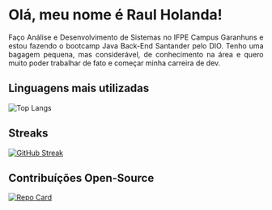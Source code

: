 # Olá, meu nome é Raul Holanda!

<div align="center">
  <p align="justify">
    Faço Análise e Desenvolvimento de Sistemas no IFPE Campus Garanhuns
    e estou fazendo o bootcamp Java Back-End Santander pelo DIO. Tenho
    uma bagagem pequena, mas considerável, de conhecimento na área e
    quero muito poder trabalhar de fato e começar minha carreira de dev.
  </p>
</div>

## Linguagens mais utilizadas

![Top Langs](https://github-readme-stats-git-masterrstaa-rickstaa.vercel.app/api/top-langs/?username=rillmind&layout=compact&bg_color=1e1e2e&border_color=cba6f7&text_color=cdd6f4&hide_title=true)

## Streaks

[![GitHub Streak](https://streak-stats.demolab.com/?user=rillmind&theme=bear&background=000&border=30A3DC&dates=FFF)](https://git.io/streak-stats)

## Contribuíções Open-Source

[![Repo Card](https://github-readme-stats.vercel.app/api/pin/?username=rillmind&repo=dio-lab-open-source&bg_color=1e1e2e&border_color=cba6f7&title_color=f2cdcd&text_color=cdd6f4)](https://github.com/digitalinnovationone/roadmaps)
